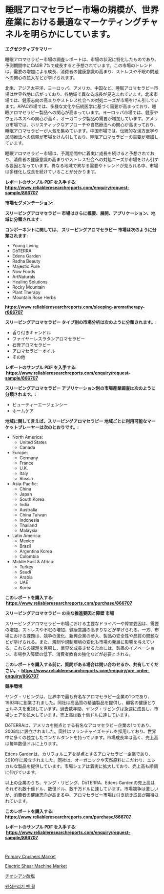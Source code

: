<p><h1>睡眠アロマセラピー市場の規模が、世界産業における最適なマーケティングチャネルを明らかにしています。</h1></p><p><strong>エグゼクティブサマリー</strong></p>
<p><p>睡眠アロマセラピー市場の調査レポートは、市場の状況に特化したものであり、予測期間中にCAGR 7%で成長すると予想されています。この市場のトレンドは、需要の増加による成長、消費者の健康意識の高まり、ストレスや不眠の問題への関心の拡大などが挙げられます。</p><p>北米、アジア太平洋、ヨーロッパ、アメリカ、中国など、睡眠アロマセラピー市場は世界各地に広がっており、各地域で異なる成長が見込まれています。北米市場では、健康志向の高まりやストレス社会への対処ニーズが市場をけん引しています。APAC市場では、多様な文化や伝統医学に基づく需要が高まっており、睡眠アロマセラピー製品への関心が高まっています。ヨーロッパ市場では、健康やウェルネスへの関心が高く、オーガニック製品の需要が増加しています。アメリカ市場では、ホリスティックなアプローチや自然療法への関心が高まっており、睡眠アロマセラピーが人気を集めています。中国市場では、伝統的な漢方医学や民間療法への信頼が市場をけん引しており、睡眠アロマセラピーの需要が増加しています。</p><p>睡眠アロマセラピー市場は、予測期間中に着実に成長を続けると予想されており、消費者の健康意識の高まりやストレス社会への対処ニーズが市場をけん引する要因となっています。異なる地域で異なる需要やトレンドが見られる中、市場は多様化し成長を続けていることが分かります。</p></p>
<p><strong>レポートのサンプル PDF を入手する: <a href="https://www.reliableresearchreports.com/enquiry/request-sample/866707">https://www.reliableresearchreports.com/enquiry/request-sample/866707</a></strong></p>
<p><strong>市場セグメンテーション:</strong></p>
<p><strong> スリーピングアロマセラピー 市場はさらに概要、展開、アプリケーション、地域に分類されます :</strong></p>
<p><strong>コンポーネントに関しては、 スリーピングアロマセラピー 市場は次のように分類されます: &nbsp;</strong></p>
<p><ul><li>Young Living</li><li>DōTERRA</li><li>Edens Garden</li><li>Radha Beauty</li><li>Majestic Pure</li><li>Now Foods</li><li>ArtNaturals</li><li>Healing Solutions</li><li>Rocky Mountain</li><li>Plant Therapy</li><li>Mountain Rose Herbs</li></ul></p>
<p><strong><a href="https://www.reliableresearchreports.com/sleeping-aromatherapy-r866707">https://www.reliableresearchreports.com/sleeping-aromatherapy-r866707</a></strong></p>
<p><strong> スリーピングアロマセラピー タイプ別の市場分析は次のように分類されます。:</strong></p>
<p><ul><li>香り付きキャンドル</li><li>ファイヤーレスラタンアロマセラピー</li><li>石膏アロマセラピー</li><li>アロマセラピーオイル</li><li>その他</li></ul></p>
<p><strong>レポートのサンプル PDF を入手する: &nbsp;<a href="https://www.reliableresearchreports.com/enquiry/request-sample/866707">https://www.reliableresearchreports.com/enquiry/request-sample/866707</a></strong></p>
<p><strong> スリーピングアロマセラピー アプリケーション別の市場産業調査は次のように分類されます。:</strong></p>
<p><ul><li>ビューティーエージェンシー</li><li>ホームケア</li></ul></p>
<p><strong>地域に関して言えば、スリーピングアロマセラピー 地域ごとに利用可能なマーケットプレーヤーは次のとおりです。:</strong></p>
<p><ul>
    <li>
        North America:
        <ul>
            <li>United States</li>
            <li>Canada</li>
        </ul>
    </li>
    <li>
        Europe:
        <ul>
            <li>Germany</li>
            <li>France</li>
            <li>U.K.</li>
            <li>Italy</li>
            <li>Russia</li>
        </ul>
    </li>
    <li>
        Asia-Pacific:
        <ul>
            <li>China</li>
            <li>Japan</li>
            <li>South Korea</li>
            <li>India</li>
            <li>Australia</li>
            <li>China Taiwan</li>
            <li>Indonesia</li>
            <li>Thailand</li>
            <li>Malaysia</li>
        </ul>
    </li>
    <li>
        Latin America:
        <ul>
            <li>Mexico</li>
            <li>Brazil</li>
            <li>Argentina Korea</li>
            <li>Colombia</li>
        </ul>
    </li>
    <li>
        Middle East & Africa:
        <ul>
            <li>Turkey</li>
            <li>Saudi</li>
            <li>Arabia</li>
            <li>UAE</li>
            <li>Korea</li>
        </ul>
    </li>
    </ul></p>
<p><strong>このレポートを購入する: &nbsp;<a href="https://www.reliableresearchreports.com/purchase/866707">https://www.reliableresearchreports.com/purchase/866707</a></strong></p>
<p><strong>スリーピングアロマセラピー の主な推進要因と障壁 市場</strong></p>
<p><p>スリーピングアロマセラピー市場における主要なドライバーや障害要因は、需要の増加、ストレスや不眠の増加、健康意識の高まりなどが挙げられる。一方、市場における課題は、競争の激化、新興企業の参入、製品の安全性や品質の問題などが挙げられる。また、規制や規制環境の変化も市場の発展に影響を与えている。これらの課題を克服し、業界を成長させるためには、製品のイノベーション、市場参入障壁の低下、消費者教育の強化などが必要とされる。</p></p>
<p><strong>このレポートを購入する前に、質問がある場合は問い合わせるか、共有してください。:&nbsp; <a href="https://www.reliableresearchreports.com/enquiry/pre-order-enquiry/866707">https://www.reliableresearchreports.com/enquiry/pre-order-enquiry/866707</a></strong></p>
<p><strong>競争環境</strong></p>
<p><p>ヤング・リビングは、世界中で最も有名なアロマセラピー企業の1つであり、1993年に創業されました。同社は高品質の精油製品を提供し、顧客の健康とウェルネスを重視しています。過去数年間、ヤング・リビングは急速に成長し、市場シェアを拡大しています。売上高は数十億ドルに達しています。</p><p>DōTERRAは、アメリカを拠点とする有名なアロマセラピー企業の1つであり、2008年に設立されました。同社はフランチャイズモデルを採用しており、世界中に多くの独立したコンサルタントを持っています。市場成長率は高く、売上高は毎年数億ドルに上ります。</p><p>Edens Gardenは、カリフォルニアを拠点とするアロマセラピー企業であり、2010年に設立されました。同社は、オーガニックや天然原料にこだわり、エシカルな製品を提供しています。市場シェアは着実に拡大しており、売上高も順調に伸びています。</p><p>以上の企業のうち、ヤング・リビング、DōTERRA、Edens Gardenの売上高はそれぞれ数十億ドル、数億ドル、数千万ドルに達しています。市場競争は激しいが、消費者の健康志向が高まる中、アロマセラピー市場は引き続き成長が期待されています。</p></p>
<p><strong>このレポートを購入する: &nbsp; <a href="https://www.reliableresearchreports.com/purchase/866707">https://www.reliableresearchreports.com/purchase/866707</a></strong></p>
<p><strong>レポートのサンプル PDF を入手する: &nbsp;<a href="https://www.reliableresearchreports.com/enquiry/request-sample/866707">https://www.reliableresearchreports.com/enquiry/request-sample/866707</a></strong><strong></strong></p>
<p>&nbsp;</p>
<p><p><a href="https://github.com/seekum/Market-Research-Report-List-2/blob/main/primary-crushers-market.md">Primary Crushers Market</a></p><p><a href="https://github.com/timeliteaut/Market-Research-Report-List-2/blob/main/electric-shear-machine-market.md">Electric Shear Machine Market</a></p><p><a href="https://github.com/EmoryYundt1935/Market-Research-Report-List-1/blob/main/997118633346.md">チオシアン酸塩</a></p><p><a href="https://github.com/fernandotryO5lson96765/Market-Research-Report-List-1/blob/main/170611630700.md">원심분리기 팬 휠</a></p></p>